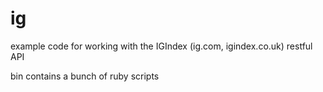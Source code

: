 # ig
example code for working with the IGIndex (ig.com, igindex.co.uk) restful API

bin contains a bunch of ruby scripts
